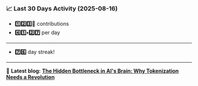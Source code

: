 <!--START_STATS-->
### 📈 Last 30 Days Activity (2025-08-16)  
- **1️⃣2️⃣3️⃣🎱** contributions  
- **4️⃣1️⃣•2️⃣7️⃣** per day
---
- **7️⃣6️⃣** day streak!
---
📝 **Latest blog:** [**The Hidden Bottleneck in AI's Brain: Why Tokenization Needs a Revolution**](https://andriak.com/blog/tokenization-revolution)
<!--END_STATS-->

